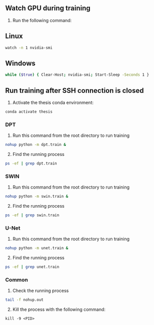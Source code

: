 ## Watch GPU during training

1. Run the following command:

## Linux

````bash
watch -n 1 nvidia-smi
````

## Windows

````bash
while ($true) { Clear-Host; nvidia-smi; Start-Sleep -Seconds 1 }
````

## Run training after SSH connection is closed 

1. Activate the thesis conda environment:

````bash
conda activate thesis
````

### DPT

1. Run this command from the root directory to run training

````bash
nohup python -m dpt.train &
````

2. Find the running process

````bash
ps -ef | grep dpt.train
````

### SWIN

1. Run this command from the root directory to run training

````bash
nohup python -m swin.train &
````

2. Find the running process

````bash
ps -ef | grep swin.train
````

### U-Net

1. Run this command from the root directory to run training

````bash
nohup python -m unet.train &
````

2. Find the running process

````bash
ps -ef | grep unet.train
````

### Common

1. Check the running process

````bash
tail -f nohup.out
````

2. Kill the process with the following command:

````text
kill -9 <PID>
````